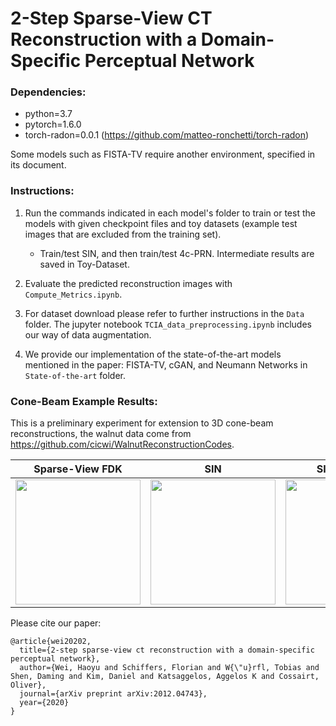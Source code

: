 # 2-Step Sparse-View CT Reconstruction with a Domain-Specific Perceptual Network

### Dependencies:

- python=3.7
- pytorch=1.6.0
- torch-radon=0.0.1 (https://github.com/matteo-ronchetti/torch-radon)

Some models such as FISTA-TV require another environment, specified in its document. 

### Instructions:

1. Run the commands indicated in each model's folder to train or test the models with given checkpoint files and toy datasets (example test images that are excluded from the training set).
    - Train/test SIN, and then train/test 4c-PRN. Intermediate results are saved in Toy-Dataset.

2. Evaluate the predicted reconstruction images with `Compute_Metrics.ipynb`.

3. For dataset download please refer to further instructions in the `Data` folder. The jupyter notebook `TCIA_data_preprocessing.ipynb` includes our way of data augmentation.

4. We provide our implementation of the state-of-the-art models mentioned in the paper: FISTA-TV, cGAN, and Neumann Networks in `State-of-the-art` folder.

### Cone-Beam Example Results:

This is a preliminary experiment for extension to 3D cone-beam reconstructions, the walnut data come from https://github.com/cicwi/WalnutReconstructionCodes.

Sparse-View FDK | SIN | SIN-4c-PRN    |  Ground Truth
:--------------:|:---:|:------------:|:---------------:
<img src="https://github.com/anonyr7/Sinogram-Inpainting/blob/master/Toy-Dataset/Walnut6_sparseFDK-min.gif?raw=true" width="200" height="200"/>| <img src="https://github.com/anonyr7/Sinogram-Inpainting/blob/master/Toy-Dataset/Walnut6_SIN-min.gif?raw=true" width="200" height="200"/>|  <img src="https://github.com/anonyr7/Sinogram-Inpainting/blob/master/Toy-Dataset/Walnut6_SIN-4c-PRN-min.gif?raw=true" width="200" height="200"/>|  <img src="https://github.com/anonyr7/Sinogram-Inpainting/blob/master/Toy-Dataset/Walnut6_GT-min.gif?raw=true" width="200" height="200"/>


Please cite our paper:
```
@article{wei20202,
  title={2-step sparse-view ct reconstruction with a domain-specific perceptual network},
  author={Wei, Haoyu and Schiffers, Florian and W{\"u}rfl, Tobias and Shen, Daming and Kim, Daniel and Katsaggelos, Aggelos K and Cossairt, Oliver},
  journal={arXiv preprint arXiv:2012.04743},
  year={2020}
}
```
